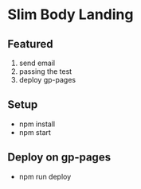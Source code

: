 # Slim Body Landing

## Featured

1. send email
2. passing the test
3. deploy gp-pages

## Setup

- npm install
- npm start

## Deploy on gp-pages

- npm run deploy
